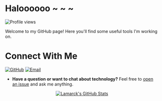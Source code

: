 # Haloooooo ~ ~ ~
![Profile views](https://komarev.com/ghpvc/?username=LamarckLab&color=brightgreen)


Welcome to my GitHub page! Here you'll find some useful tools I'm working on.

# Connect With Me
[![GitHub](https://img.shields.io/badge/GitHub-LamarckLab-black?style=flat-square&logo=github)](https://github.com/LamarckLab)
[![Email](https://img.shields.io/badge/Email-lamarckLab@163.com-red?style=flat-square&logo=gmail)](mailto:lamarckLab@163.com)

- **Have a question or want to chat about technology?** Feel free to [open an issue](https://github.com/LamarckLab/LamarckLab/issues) and ask me anything.

<div align="center">
  <a href="https://github.com/LamarckLab">
    <img src="https://github-readme-stats.vercel.app/api?username=LamarckLab&show_icons=true&theme=dark&bg_color=000&title_color=fff&text_color=fff" alt="Lamarck's GitHub Stats">
  </a>
</div>

